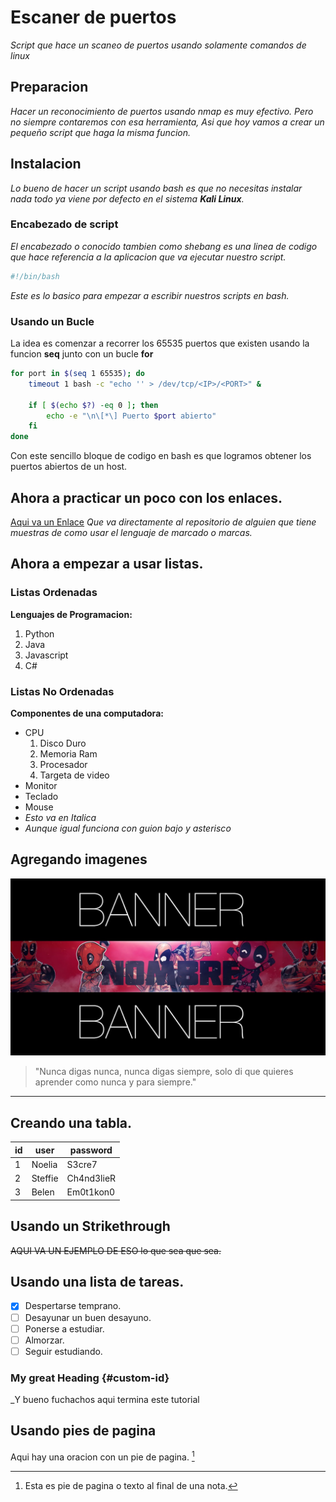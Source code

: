 # Escaner de puertos
_Script que hace un scaneo de puertos usando solamente comandos de linux_
## Preparacion
_Hacer un reconocimiento de puertos usando nmap es muy efectivo. Pero no 
siempre contaremos con esa herramienta, Asi que hoy vamos a crear un pequeño
script que haga la misma funcion._
## Instalacion
_Lo bueno de hacer un script usando bash es que no necesitas instalar nada
todo ya viene por defecto en el sistema **Kali Linux**._

### Encabezado de script
_El encabezado o conocido tambien como shebang es una linea de codigo que hace
referencia a la aplicacion que va ejecutar nuestro script._

```bash
#!/bin/bash
```
_Este es lo basico para empezar a escribir nuestros scripts en bash._

### Usando un Bucle

La idea es comenzar a recorrer los 65535 puertos que existen usando la funcion **seq** junto con un bucle **for**
```bash
for port in $(seq 1 65535); do
    timeout 1 bash -c "echo '' > /dev/tcp/<IP>/<PORT>" &
    
    if [ $(echo $?) -eq 0 ]; then
        echo -e "\n\[*\] Puerto $port abierto"
    fi
done
```
Con este sencillo bloque de codigo en bash es que logramos obtener los
puertos abiertos de un host.

## Ahora a practicar un poco con los enlaces.

[Aqui va un Enlace](https://gist.githubusercontent.com/Villanuevand/6386899f70346d4580c723232524d35a/raw/2257b97cb7bd8de0906fa8fcde3a92f8dcb984e0/README-espa%25C3%25B1ol.md) _Que va directamente al repositorio de alguien que tiene muestras
de como usar el lenguaje de marcado o marcas._

## Ahora a empezar a usar listas.

### Listas Ordenadas
**Lenguajes de Programacion:**
1. Python
2. Java
3. Javascript
4. C#

### Listas No Ordenadas
**Componentes de una computadora:**
- CPU
    1. Disco Duro
    2. Memoria Ram
    3. Procesador
    4. Targeta de video
- Monitor
- Teclado
- Mouse
- *Esto va en Italica*
- _Aunque igual funciona con guion bajo y asterisco_

## Agregando imagenes
![Aqui va una Imagen](image.jpg)

> "Nunca digas nunca, nunca digas siempre, solo di que quieres
   aprender como nunca y para siempre."

-------------------------------------------------------------------------------

## Creando una tabla.

| id | user | password |
| --- | ------------------ | ---------- |
| 1 | Noelia | S3cre7 | 
| 2 | Steffie | Ch4nd3lieR | 
| 3 | Belen | Em0t1kon0 | 

## Usando un Strikethrough
~~AQUI VA UN EJEMPLO DE ESO lo que sea que sea.~~

## Usando una lista de tareas.
- [x] Despertarse temprano.
- [ ] Desayunar un buen desayuno.
- [ ] Ponerse a estudiar.
- [ ] Almorzar.
- [ ] Seguir estudiando.

### My great Heading {#custom-id}

_Y bueno fuchachos aqui termina este tutorial

## Usando pies de pagina
Aqui hay una oracion con un pie de pagina.
[^1]

[^1]: Esta es pie de pagina o texto al final de una nota.

